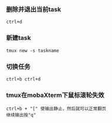 ### 删除并退出当前task
```shell
ctrl+d
```

### 新建task
```shell
tmux new -s taskname
```

### 切换任务
```shell
ctrl+b ctrl+d
```

### tmux在mobaXterm下鼠标滚轮失效
```
ctrl+b + "[" 使输出静止，然后就可以正常翻页
继续输出按"q"
```